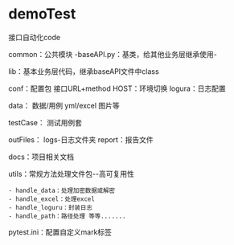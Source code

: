 # demoTest
接口自动化code

common：公共模块
    -baseAPI.py：基类，给其他业务层继承使用-

lib：基本业务层代码，继承baseAPI文件中class

conf：配置包 接口URL+method HOST：环境切换 logura：日志配置

data： 数据/用例 yml/excel 图片等

testCase： 测试用例套

outFiles： logs-日志文件夹 report：报告文件

docs：项目相关文档

utils：常规方法处理文件包--高可复用性

    - handle_data：处理加密数据或解密
    - handle_excel：处理excel
    - handle_loguru：封装日志
    - handle_path：路径处理 等等.......

pytest.ini：配置自定义mark标签
